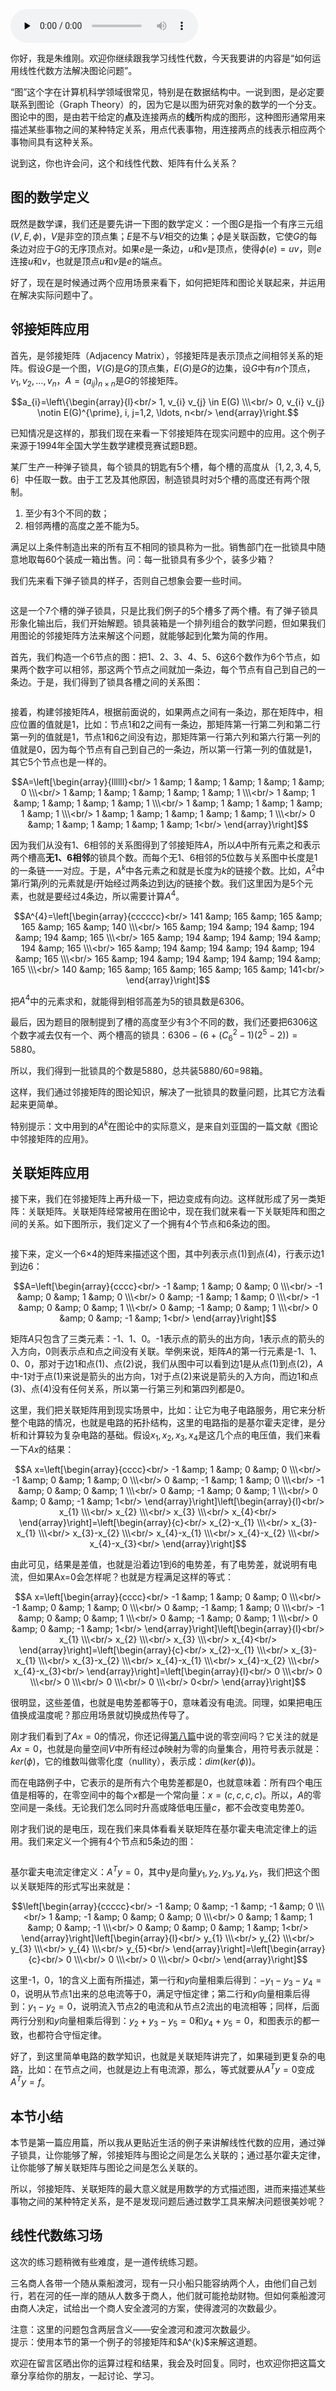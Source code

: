 <audio id="audio" title="11 | 如何运用线性代数方法解决图论问题？" controls="" preload="none"><source id="mp3" src="https://static001.geekbang.org/resource/audio/a5/9a/a56b3e2600f6e91eff82a1c269df3a9a.mp3"></audio>

你好，我是朱维刚。欢迎你继续跟我学习线性代数，今天我要讲的内容是“如何运用线性代数方法解决图论问题”。

“图”这个字在计算机科学领域很常见，特别是在数据结构中。一说到图，是必定要联系到图论（Graph Theory）的，因为它是以图为研究对象的数学的一个分支。图论中的图，是由若干给定的**点**及连接两点的**线**所构成的图形，这种图形通常用来描述某些事物之间的某种特定关系，用点代表事物，用连接两点的线表示相应两个事物间具有这种关系。

说到这，你也许会问，这个和线性代数、矩阵有什么关系？

## 图的数学定义

既然是数学课，我们还是要先讲一下图的数学定义：一个图$G$是指一个有序三元组$(V, E, \phi)$，$V$是非空的顶点集；$E$是不与$V$相交的边集；$\phi$是关联函数，它使$G$的每条边对应于$G$的无序顶点对。如果$e$是一条边，$u$和$v$是顶点，使得$\phi(e)=u v$，则$e$连接$u$和$v$，也就是顶点$u$和$v$是$e$的端点。

好了，现在是时候通过两个应用场景来看下，如何把矩阵和图论关联起来，并运用在解决实际问题中了。

## 邻接矩阵应用

首先，是邻接矩阵（Adjacency Matrix），邻接矩阵是表示顶点之间相邻关系的矩阵。假设$G$是一个图，$V(G)$是$G$的顶点集，$E(G)$是$G$的边集，设$G$中有$n$个顶点，$v_{1}, v_{2}, \ldots, v_{n}$，$A=(a_{ij})_{n×n}$是$G$的邻接矩阵。

$$a_{i}=\left\{\begin{array}{l}<br/>
1, v_{i} v_{j} \in E(G) \\\<br/>
0, v_{i} v_{j} \notin E(G)^{\prime}, i, j=1,2, \ldots, n<br/>
\end{array}\right.$$

已知情况是这样的，那我们现在来看一下邻接矩阵在现实问题中的应用。这个例子来源于1994年全国大学生数学建模竞赛试题B题。

某厂生产一种弹子锁具，每个锁具的钥匙有5个槽，每个槽的高度从$｛1,2,3,4,5,6｝$中任取一数。由于工艺及其他原因，制造锁具时对5个槽的高度还有两个限制。

1. 至少有3个不同的数；
1. 相邻两槽的高度之差不能为5。

满足以上条件制造出来的所有互不相同的锁具称为一批。销售部门在一批锁具中随意地取每60个装成一箱出售。问：每一批锁具有多少个，装多少箱？

我们先来看下弹子锁具的样子，否则自己想象会要一些时间。

<img src="https://static001.geekbang.org/resource/image/1b/04/1b45eea656a8cc18dde70c16f5a17204.gif" alt="">

这是一个7个槽的弹子锁具，只是比我们例子的5个槽多了两个槽。有了弹子锁具形象化输出后，我们开始解题。锁具装箱是一个排列组合的数学问题，但如果我们用图论的邻接矩阵方法来解这个问题，就能够起到化繁为简的作用。

首先，我们构造一个6节点的图：把1、2、3、4、5、6这6个数作为6个节点，如果两个数字可以相邻，那这两个节点之间就加一条边，每个节点有自己到自己的一条边。于是，我们得到了锁具各槽之间的关系图：

<img src="https://static001.geekbang.org/resource/image/ba/0f/ba703a93fec043yyf741f221e08ca50f.png" alt="">

接着，构建邻接矩阵$A$，根据前面说的，如果两点之间有一条边，那在矩阵中，相应位置的值就是1，比如：节点1和2之间有一条边，那矩阵第一行第二列和第二行第一列的值就是1，节点1和6之间没有边，那矩阵第一行第六列和第六行第一列的值就是0，因为每个节点有自己到自己的一条边，所以第一行第一列的值就是1，其它5个节点也是一样的。

$$A=\left[\begin{array}{llllll}<br/>
1 &amp; 1 &amp; 1 &amp; 1 &amp; 1 &amp; 0 \\\<br/>
1 &amp; 1 &amp; 1 &amp; 1 &amp; 1 &amp; 1 \\\<br/>
1 &amp; 1 &amp; 1 &amp; 1 &amp; 1 &amp; 1 \\\<br/>
1 &amp; 1 &amp; 1 &amp; 1 &amp; 1 &amp; 1 \\\<br/>
1 &amp; 1 &amp; 1 &amp; 1 &amp; 1 &amp; 1 \\\<br/>
0 &amp; 1 &amp; 1 &amp; 1 &amp; 1 &amp; 1<br/>
\end{array}\right]$$

因为我们从没有1、6相邻的关系图得到了邻接矩阵$A$，所以$A$中所有元素之和表示两个槽高**无1、6相邻**的锁具个数。而每个无1、6相邻的5位数与关系图中长度是1的一条链一一对应。于是，$A^{k}$中各元素之和就是长度为$k$的链接个数。比如，$A^{2}$中第$i$行第$j$列的元素就是$i$开始经过两条边到达$j$的链接个数。我们这里因为是5个元素，也就是要经过4条边，所以需要计算$A^{4}$。

$$A^{4}=\left[\begin{array}{cccccc}<br/>
141 &amp; 165 &amp; 165 &amp; 165 &amp; 165 &amp; 140 \\\<br/>
165 &amp; 194 &amp; 194 &amp; 194 &amp; 194 &amp; 165 \\\<br/>
165 &amp; 194 &amp; 194 &amp; 194 &amp; 194 &amp; 165 \\\<br/>
165 &amp; 194 &amp; 194 &amp; 194 &amp; 194 &amp; 165 \\\<br/>
165 &amp; 194 &amp; 194 &amp; 194 &amp; 194 &amp; 165 \\\<br/>
140 &amp; 165 &amp; 165 &amp; 165 &amp; 165 &amp; 141<br/>
\end{array}\right]$$

把$A^{4}$中的元素求和，就能得到相邻高差为5的锁具数是6306。

最后，因为题目的限制提到了槽的高度至少有3个不同的数，我们还要把6306这个数字减去仅有一个、两个槽高的锁具：$6306-\left(6+\left(C_{6}^{2}-1\right)\left(2^{5}-2\right)\right)=5880$。

所以，我们得到一批锁具的个数是5880，总共装5880/60=98箱。

这样，我们通过邻接矩阵的图论知识，解决了一批锁具的数量问题，比其它方法看起来更简单。

> 
特别提示：文中用到的$A^{k}$在图论中的实际意义，是来自刘亚国的一篇文献《图论中邻接矩阵的应用》。


## 关联矩阵应用

接下来，我们在邻接矩阵上再升级一下，把边变成有向边。这样就形成了另一类矩阵：关联矩阵。关联矩阵经常被用在图论中，现在我们就来看一下关联矩阵和图之间的关系。如下图所示，我们定义了一个拥有4个节点和6条边的图。

<img src="https://static001.geekbang.org/resource/image/d4/f6/d447367b8b2980d05f44aeac421664f6.png" alt="">

接下来，定义一个6×4的矩阵来描述这个图，其中列表示点(1)到点(4)，行表示边1到边6：

$$A=\left[\begin{array}{cccc}<br/>
-1 &amp; 1 &amp; 0 &amp; 0 \\\<br/>
-1 &amp; 0 &amp; 1 &amp; 0 \\\<br/>
0 &amp; -1 &amp; 1 &amp; 0 \\\<br/>
-1 &amp; 0 &amp; 0 &amp; 1 \\\<br/>
0 &amp; -1 &amp; 0 &amp; 1 \\\<br/>
0 &amp; 0 &amp; -1 &amp; 1<br/>
\end{array}\right]$$

矩阵$A$只包含了三类元素：-1、1、0。-1表示点的箭头的出方向，1表示点的箭头的入方向，0则表示点和点之间没有关联。举例来说，矩阵$A$的第一行元素是-1、1、0、0，那对于边1和点(1)、点(2)说，我们从图中可以看到边1是从点(1)到点(2)，$A$中-1对于点(1)来说是箭头的出方向，1对于点(2)来说是箭头的入方向，而边1和点(3)、点(4)没有任何关系，所以第一行第三列和第四列都是0。

这里，我们把关联矩阵用到现实场景中，比如：让它为电子电路服务，用它来分析整个电路的情况，也就是电路的拓扑结构，这里的电路指的是基尔霍夫定律，是分析和计算较为复杂电路的基础。假设$x_{1}, x_{2}, x_{3}, x_{4}$是这几个点的电压值，我们来看一下$Ax$的结果：

$$A x=\left[\begin{array}{cccc}<br/>
-1 &amp; 1 &amp; 0 &amp; 0 \\\<br/>
-1 &amp; 0 &amp; 1 &amp; 0 \\\<br/>
0 &amp; -1 &amp; 1 &amp; 0 \\\<br/>
-1 &amp; 0 &amp; 0 &amp; 1 \\\<br/>
0 &amp; -1 &amp; 0 &amp; 1 \\\<br/>
0 &amp; 0 &amp; -1 &amp; 1<br/>
\end{array}\right]\left[\begin{array}{l}<br/>
x_{1} \\\<br/>
x_{2} \\\<br/>
x_{3} \\\<br/>
x_{4}<br/>
\end{array}\right]=\left[\begin{array}{c}<br/>
x_{2}-x_{1} \\\<br/>
x_{3}-x_{1} \\\<br/>
x_{3}-x_{2} \\\<br/>
x_{4}-x_{1} \\\<br/>
x_{4}-x_{2} \\\<br/>
x_{4}-x_{3}<br/>
\end{array}\right]$$

由此可见，结果是差值，也就是沿着边1到6的电势差，有了电势差，就说明有电流，但如果Ax=0会怎样呢？也就是方程满足这样的等式：

$$A x=\left[\begin{array}{cccc}<br/>
-1 &amp; 1 &amp; 0 &amp; 0 \\\<br/>
-1 &amp; 0 &amp; 1 &amp; 0 \\\<br/>
0 &amp; -1 &amp; 1 &amp; 0 \\\<br/>
-1 &amp; 0 &amp; 0 &amp; 1 \\\<br/>
0 &amp; -1 &amp; 0 &amp; 1 \\\<br/>
0 &amp; 0 &amp; -1 &amp; 1<br/>
\end{array}\right]\left[\begin{array}{l}<br/>
x_{1} \\\<br/>
x_{2} \\\<br/>
x_{3} \\\<br/>
x_{4}<br/>
\end{array}\right]=\left[\begin{array}{c}<br/>
x_{2}-x_{1} \\\<br/>
x_{3}-x_{1} \\\<br/>
x_{3}-x_{2} \\\<br/>
x_{4}-x_{1} \\\<br/>
x_{4}-x_{2} \\\<br/>
x_{4}-x_{3}<br/>
\end{array}\right]=\left[\begin{array}{l}<br/>
0 \\\<br/>
0 \\\<br/>
0 \\\<br/>
0 \\\<br/>
0 \\\<br/>
0<br/>
\end{array}\right]$$

很明显，这些差值，也就是电势差都等于0，意味着没有电流。同理，如果把电压值换成温度呢？那应用场景就切换成热传导了。

刚才我们看到了$Ax=0$的情况，你还记得[第八篇](https://time.geekbang.org/column/article/272815)中说的零空间吗？它关注的就是$Ax=0$，也就是向量空间$V$中所有经过$\phi$映射为零的向量集合，用符号表示就是：$ker(\phi)$，它的维数叫做零化度（nullity），表示成：$dim(ker(\phi))$。

而在电路例子中，它表示的是所有六个电势差都是0，也就意味着：所有四个电压值是相等的，在零空间中的每个$x$都是一个常向量：$x=(c,c,c,c)$。所以，$A$的零空间是一条线。无论我们怎么同时升高或降低电压量$c$，都不会改变电势差0。

刚才我们说的是电压，现在我们来具体看看关联矩阵在基尔霍夫电流定律上的运用。我们来定义一个拥有4个节点和5条边的图：

<img src="https://static001.geekbang.org/resource/image/ce/d6/ce37e3d70213cfc23f6c33eb00637ed6.png" alt="">

基尔霍夫电流定律定义：$A^{T} y=0$，其中y是向量$y_{1}, y_{2}, y_{3}, y_{4}, y_{5}$，我们把这个图以关联矩阵的形式写出来就是：

$$\left[\begin{array}{ccccc}<br/>
-1 &amp; 0 &amp; -1 &amp; -1 &amp; 0 \\\<br/>
1 &amp; -1 &amp; 0 &amp; 0 &amp; 0 \\\<br/>
0 &amp; 1 &amp; 1 &amp; 0 &amp; -1 \\\<br/>
0 &amp; 0 &amp; 0 &amp; 1 &amp; 1<br/>
\end{array}\right]\left[\begin{array}{l}<br/>
y_{1} \\\<br/>
y_{2} \\\<br/>
y_{3} \\\<br/>
y_{4} \\\<br/>
y_{5}<br/>
\end{array}\right]=\left[\begin{array}{c}<br/>
0 \\\<br/>
0 \\\<br/>
0 \\\<br/>
0<br/>
\end{array}\right]$$

这里-1，0，1的含义上面有所描述，第一行和$y$向量相乘后得到：$-y_{1}-y_{3}-y_{4}=0$，说明从节点1出来的总电流等于0，满足守恒定律；第二行和$y$向量相乘后得到：$y_{1}-y_{2}=0$，说明流入节点2的电流和从节点2流出的电流相等；同样，后面两行分别和$y$向量相乘后得到：$y_{2}+y_{3}-y_{5}=0$和$y_{4}+y_{5}=0$，和图表示的都一致，也都符合守恒定律。

好了，到这里简单电路的数学知识，也就是关联矩阵讲完了，如果碰到更复杂的电路，比如：在节点之间，也就是边上有电流源，那么，等式就要从$A^{T} y=0$变成$A^{T} y=f$。

## 本节小结

本节是第一篇应用篇，所以我从更贴近生活的例子来讲解线性代数的应用，通过弹子锁具，让你能够了解，邻接矩阵与图论之间是怎么关联的；通过基尔霍夫定律，让你能够了解关联矩阵与图论之间是怎么关联的。

所以，邻接矩阵、关联矩阵的最大意义就是用数学的方式描述图，进而来描述某些事物之间的某种特定关系，是不是发现问题后通过数学工具来解决问题很美妙呢？

## 线性代数练习场

这次的练习题稍微有些难度，是一道传统练习题。

三名商人各带一个随从乘船渡河，现有一只小船只能容纳两个人，由他们自己划行，若在河的任一岸的随从人数多于商人，他们就可能抢劫财物。但如何乘船渡河由商人决定，试给出一个商人安全渡河的方案，使得渡河的次数最少。

> 
<p>注意：这里的问题包含两层含义——安全渡河和渡河次数最少。<br/>
提示：使用本节的第一个例子的邻接矩阵和$A^{k}$来解这道题。</p>


欢迎在留言区晒出你的运算过程和结果，我会及时回复。同时，也欢迎你把这篇文章分享给你的朋友，一起讨论、学习。
